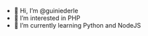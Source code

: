 - 👋 Hi, I’m @guiniederle
- 👀 I’m interested in PHP
- 🌱 I’m currently learning Python and NodeJS

<!---
guiniederle/guiniederle is a ✨ special ✨ repository because its `README.md` (this file) appears on your GitHub profile.
You can click the Preview link to take a look at your changes.
--->
